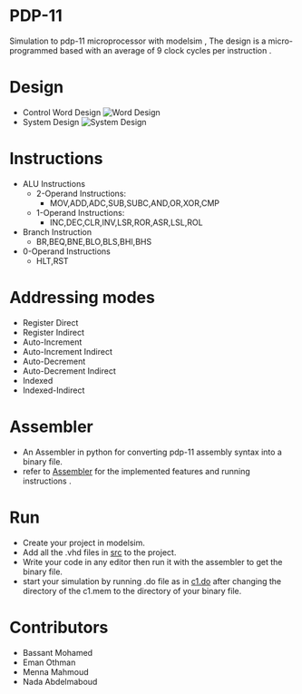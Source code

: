 # PDP-11

Simulation to pdp-11 microprocessor with modelsim , The design is a micro-programmed based with an average of 9 clock cycles per instruction .

# Design

* Control Word Design
![Word Design](https://i.ibb.co/ss6TCf7/Screenshot-from-2021-01-22-00-02-50.png)
* System Design
![System Design](https://i.ibb.co/RpLC6Vr/Screenshot-from-2021-01-22-00-16-36.png)

# Instructions

- ALU Instructions
	- 2-Operand Instructions:
		- MOV,ADD,ADC,SUB,SUBC,AND,OR,XOR,CMP
	- 1-Operand Instructions:
		- INC,DEC,CLR,INV,LSR,ROR,ASR,LSL,ROL
- Branch Instruction
	- BR,BEQ,BNE,BLO,BLS,BHI,BHS
- 0-Operand Instructions
	- HLT,RST
# Addressing modes
*	Register Direct
*	Register Indirect
*	Auto-Increment
*	Auto-Increment Indirect
*	Auto-Decrement
*	Auto-Decrement Indirect
*	Indexed
*	Indexed-Indirect

# Assembler
* An Assembler in python for converting pdp-11 assembly syntax into a binary file.
 * refer to [Assembler](Assembler) for the implemented features and running instructions .
 
# Run
* Create your project in modelsim.
* Add all the .vhd files in [src](src) to the project.
* Write your code in any editor then run it with the assembler to get the binary file.
* start your simulation by running .do file as in [c1.do](src/DoFiles/Testcases) after changing the directory of the c1.mem to the directory of your binary file.


# Contributors
* Bassant Mohamed
* Eman Othman
* Menna Mahmoud
* Nada Abdelmaboud
